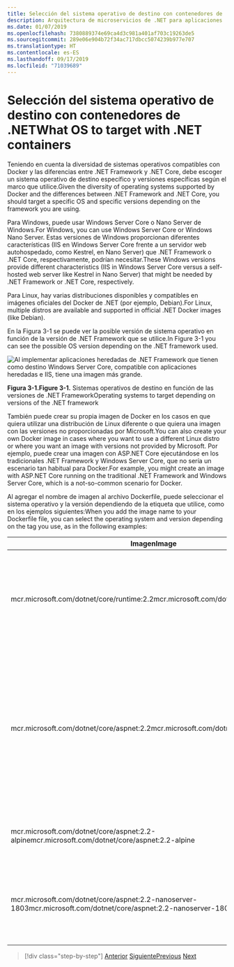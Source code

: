 ```yaml
---
title: Selección del sistema operativo de destino con contenedores de .NET
description: Arquitectura de microservicios de .NET para aplicaciones .NET en contenedor | Selección del sistema operativo de destino con contenedores de .NET
ms.date: 01/07/2019
ms.openlocfilehash: 7380889374e69ca4d3c981a401af703c19263de5
ms.sourcegitcommit: 289e06e904b72f34ac717dbcc5074239b977e707
ms.translationtype: HT
ms.contentlocale: es-ES
ms.lasthandoff: 09/17/2019
ms.locfileid: "71039689"
---
```

# <a name="what-os-to-target-with-net-containers"></a><span data-ttu-id="258b8-103">Selección del sistema operativo de destino con contenedores de .NET</span><span class="sxs-lookup"><span data-stu-id="258b8-103">What OS to target with .NET containers</span></span>

<span data-ttu-id="258b8-104">Teniendo en cuenta la diversidad de sistemas operativos compatibles con Docker y las diferencias entre .NET Framework y .NET Core, debe escoger un sistema operativo de destino específico y versiones específicas según el marco que utilice.</span><span class="sxs-lookup"><span data-stu-id="258b8-104">Given the diversity of operating systems supported by Docker and the differences between .NET Framework and .NET Core, you should target a specific OS and specific versions depending on the framework you are using.</span></span>

<span data-ttu-id="258b8-105">Para Windows, puede usar Windows Server Core o Nano Server de Windows.</span><span class="sxs-lookup"><span data-stu-id="258b8-105">For Windows, you can use Windows Server Core or Windows Nano Server.</span></span> <span data-ttu-id="258b8-106">Estas versiones de Windows proporcionan diferentes características (IIS en Windows Server Core frente a un servidor web autohospedado, como Kestrel, en Nano Server) que .NET Framework o .NET Core, respectivamente, podrían necesitar.</span><span class="sxs-lookup"><span data-stu-id="258b8-106">These Windows versions provide different characteristics (IIS in Windows Server Core versus a self-hosted web server like Kestrel in Nano Server) that might be needed by .NET Framework or .NET Core, respectively.</span></span>

<span data-ttu-id="258b8-107">Para Linux, hay varias distribuciones disponibles y compatibles en imágenes oficiales del Docker de .NET (por ejemplo, Debian).</span><span class="sxs-lookup"><span data-stu-id="258b8-107">For Linux, multiple distros are available and supported in official .NET Docker images (like Debian).</span></span>

<span data-ttu-id="258b8-108">En la Figura 3-1 se puede ver la posible versión de sistema operativo en función de la versión de .NET Framework que se utilice.</span><span class="sxs-lookup"><span data-stu-id="258b8-108">In Figure 3-1 you can see the possible OS version depending on the .NET framework used.</span></span>

![Al implementar aplicaciones heredadas de .NET Framework que tienen como destino Windows Server Core, compatible con aplicaciones heredadas e IIS, tiene una imagen más grande.](./media/image1.png)

<span data-ttu-id="258b8-113">**Figura 3-1.**</span><span class="sxs-lookup"><span data-stu-id="258b8-113">**Figure 3-1.**</span></span> <span data-ttu-id="258b8-114">Sistemas operativos de destino en función de las versiones de .NET Framework</span><span class="sxs-lookup"><span data-stu-id="258b8-114">Operating systems to target depending on versions of the .NET framework</span></span>

<span data-ttu-id="258b8-115">También puede crear su propia imagen de Docker en los casos en que quiera utilizar una distribución de Linux diferente o que quiera una imagen con las versiones no proporcionadas por Microsoft.</span><span class="sxs-lookup"><span data-stu-id="258b8-115">You can also create your own Docker image in cases where you want to use a different Linux distro or where you want an image with versions not provided by Microsoft.</span></span> <span data-ttu-id="258b8-116">Por ejemplo, puede crear una imagen con ASP.NET Core ejecutándose en los tradicionales .NET Framework y Windows Server Core, que no sería un escenario tan habitual para Docker.</span><span class="sxs-lookup"><span data-stu-id="258b8-116">For example, you might create an image with ASP.NET Core running on the traditional .NET Framework and Windows Server Core, which is a not-so-common scenario for Docker.</span></span>

<span data-ttu-id="258b8-117">Al agregar el nombre de imagen al archivo Dockerfile, puede seleccionar el sistema operativo y la versión dependiendo de la etiqueta que utilice, como en los ejemplos siguientes:</span><span class="sxs-lookup"><span data-stu-id="258b8-117">When you add the image name to your Dockerfile file, you can select the operating system and version depending on the tag you use, as in the following examples:</span></span>

| <span data-ttu-id="258b8-118">Imagen</span><span class="sxs-lookup"><span data-stu-id="258b8-118">Image</span></span> | <span data-ttu-id="258b8-119">Comentarios</span><span class="sxs-lookup"><span data-stu-id="258b8-119">Comments</span></span> |
|-------|----------|
| <span data-ttu-id="258b8-120">mcr.microsoft.com/dotnet/core/runtime:2.2</span><span class="sxs-lookup"><span data-stu-id="258b8-120">mcr.microsoft.com/dotnet/core/runtime:2.2</span></span> | <span data-ttu-id="258b8-121">Arquitectura múltiple de .NET Core 2.2: es compatible con Linux y Windows Nano Server en función del host de Docker.</span><span class="sxs-lookup"><span data-stu-id="258b8-121">.NET Core 2.2 multi-architecture: Supports Linux and Windows Nano Server depending on the Docker host.</span></span> |
| <span data-ttu-id="258b8-122">mcr.microsoft.com/dotnet/core/aspnet:2.2</span><span class="sxs-lookup"><span data-stu-id="258b8-122">mcr.microsoft.com/dotnet/core/aspnet:2.2</span></span> | <span data-ttu-id="258b8-123">Arquitectura múltiple de .NET Core 2.2: es compatible con Linux y Windows Nano Server en función del host de Docker.</span><span class="sxs-lookup"><span data-stu-id="258b8-123">ASP.NET Core 2.2 multi-architecture: Supports Linux and Windows Nano Server depending on the Docker host.</span></span> <br/> <span data-ttu-id="258b8-124">La imagen de aspnetcore tiene algunas optimizaciones para ASP.NET Core.</span><span class="sxs-lookup"><span data-stu-id="258b8-124">The aspnetcore image has a few optimizations for ASP.NET Core.</span></span> |
| <span data-ttu-id="258b8-125">mcr.microsoft.com/dotnet/core/aspnet:2.2-alpine</span><span class="sxs-lookup"><span data-stu-id="258b8-125">mcr.microsoft.com/dotnet/core/aspnet:2.2-alpine</span></span> | <span data-ttu-id="258b8-126">.NET Core 2.2 solo en tiempo de ejecución en una distribución de Alpine Linux</span><span class="sxs-lookup"><span data-stu-id="258b8-126">.NET Core 2.2 runtime-only on Linux Alpine distro</span></span> |
| <span data-ttu-id="258b8-127">mcr.microsoft.com/dotnet/core/aspnet:2.2-nanoserver-1803</span><span class="sxs-lookup"><span data-stu-id="258b8-127">mcr.microsoft.com/dotnet/core/aspnet:2.2-nanoserver-1803</span></span> | <span data-ttu-id="258b8-128">.NET Core 2.2 solo en tiempo de ejecución en Windows Nano Server (Windows Server 1803)</span><span class="sxs-lookup"><span data-stu-id="258b8-128">.NET Core 2.2 runtime-only on Windows Nano Server (Windows Server version 1803)</span></span> |

> [!div class="step-by-step"]
> <span data-ttu-id="258b8-129">[Anterior](container-framework-choice-factors.md)
> [Siguiente](official-net-docker-images.md)</span><span class="sxs-lookup"><span data-stu-id="258b8-129">[Previous](container-framework-choice-factors.md)
[Next](official-net-docker-images.md)</span></span>
